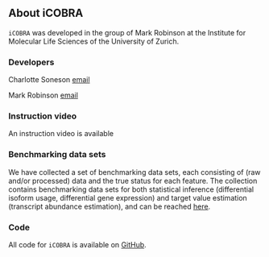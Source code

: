 ## About iCOBRA

`iCOBRA` was developed in the group of Mark Robinson at the Institute for Molecular Life Sciences of the University of Zurich. 

### Developers

Charlotte Soneson [email](mailto:charlotte.soneson@imls.uzh.ch)

Mark Robinson [email](mailto:mark.robinson@imls.uzh.ch)

### Instruction video

An instruction video is available

### Benchmarking data sets

We have collected a set of benchmarking data sets, each consisting of (raw and/or processed) data and the true status for each feature. The collection contains benchmarking data sets for both statistical inference (differential isoform usage, differential gene expression) and target value estimation (transcript abundance estimation), and can be reached 
<a href="http://imlspenticton.uzh.ch/robinson_lab/benchmark_collection/" target="_blank">here</a>. 

### Code

All code for `iCOBRA` is available on 
<a href="https://github.com/markrobinsonuzh/iCOBRA" target="_blank">GitHub</a>.

